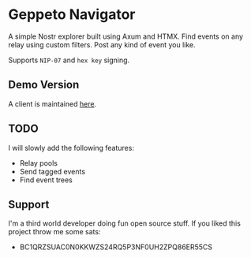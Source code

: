 # Geppeto Navigator

A simple Nostr explorer built using Axum and HTMX. Find events on any 
relay using custom filters. Post any kind of event you like.

Supports `NIP-07` and `hex key` signing. 

## Demo Version

A client is maintained [here](https://geppeto.lat).

## TODO

I will slowly add the following features:

- Relay pools
- Send tagged events
- Find event trees

## Support 

I'm a third world developer doing fun open source stuff. If you liked this project throw me some sats:

- BC1QRZSUAC0N0KKWZS24RQ5P3NF0UH2ZPQ86ER55CS

